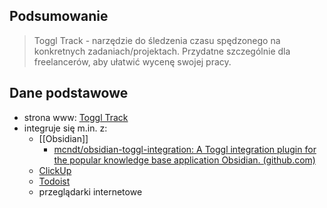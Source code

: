 ## Podsumowanie
> Toggl Track - narzędzie do śledzenia czasu spędzonego na konkretnych zadaniach/projektach. Przydatne szczególnie dla freelancerów, aby ułatwić wycenę swojej pracy.

## Dane podstawowe
- strona www: [Toggl Track](https://track.toggl.com/timer)
- integruje się m.in. z:
	- [[Obsidian]]
		- [mcndt/obsidian-toggl-integration: A Toggl integration plugin for the popular knowledge base application Obsidian. (github.com)](https://github.com/mcndt/obsidian-toggl-integration)
	- [ClickUp](https://clickup.com/)
	- [Todoist](https://todoist.com/)
	- przeglądarki internetowe